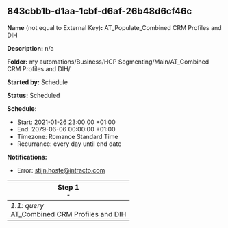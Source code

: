 ## 843cbb1b-d1aa-1cbf-d6af-26b48d6cf46c

**Name** (not equal to External Key)**:** AT_Populate_Combined CRM Profiles and DIH

**Description:** n/a

**Folder:** my automations/Business/HCP Segmenting/Main/AT_Combined CRM Profiles and DIH/

**Started by:** Schedule

**Status:** Scheduled

**Schedule:**

* Start: 2021-01-26 23:00:00 +01:00
* End: 2079-06-06 00:00:00 +01:00
* Timezone: Romance Standard Time
* Recurrance: every day until end date

**Notifications:**

* Error: stijn.hoste@intracto.com

| Step 1<br>_<small>-</small>_ |
| --- |
| _1.1: query_<br>AT_Combined CRM Profiles and DIH |

